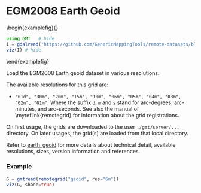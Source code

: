 # EGM2008 Earth Geoid

\begin{examplefig}{}
```julia
using GMT	# hide
I = gdalread("https://github.com/GenericMappingTools/remote-datasets/blob/main/docs/_static/GMT_earth_geoid.jpg?raw=true"); # hide
viz(I) # hide
```
\end{examplefig}

Load the EGM2008 Earth geoid dataset in various resolutions.

The available resolutions for this grid are:
- `"01d", "30m", "20m", "15m", "10m", "06m", "05m", "04m", "03m", "02m", "01m"`. Where
  the suffix `d`, `m` and `s` stand for arc-degrees, arc-minutes, and arc-seconds. See also the manual
  of \myreflink{remotegrid} for information about the grid registrations.

On first usage, the grids are downloaded to the user `./gmt/server/...` directory. On later usages,
the grid(s) are loaded from that local directory.

Refer to [earth_geoid](https://www.generic-mapping-tools.org/remote-datasets/earth-geoid.html) for more details
about technical detail, available resolutions, sizes, version information and references.

### Example

```julia
G = gmtread(remotegrid("geoid", res="6m"))
viz(G, shade=true)
```